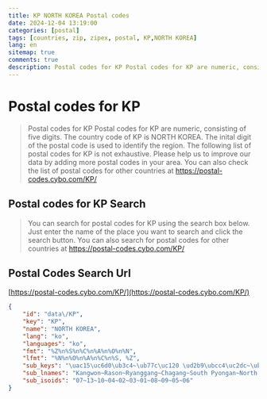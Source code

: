 ```yaml
---
title: KP NORTH KOREA Postal codes 
date: 2024-12-04 13:19:00
categories: [postal]
tags: [countries, zip, zipex, postal, KP,NORTH KOREA]
lang: en
sitemap: true
comments: true
description: Postal codes for KP Postal codes for KP are numeric, consisting of five digits. The country code of KP is NORTH KOREA. The inital digit of the postal code is used to identify the region. The following list of postal codes for KP is not exhaustive. Please help us to improve our data by adding more postal codes in your area. You can also check the list of postal codes for other countries at https://postal-codes.cybo.com/KP/
---
```


# Postal codes for KP
> Postal codes for KP Postal codes for KP are numeric, consisting of five digits. The country code of KP is NORTH KOREA. The inital digit of the postal code is used to identify the region. The following list of postal codes for KP is not exhaustive. Please help us to improve our data by adding more postal codes in your area. You can also check the list of postal codes for other countries at https://postal-codes.cybo.com/KP/

## Postal codes for KP Search 
> You can search for postal codes for KP using the search box below. Just enter the name of the place you want to search and click the search button. You can also search for postal codes for other countries at https://postal-codes.cybo.com/KP/

## Postal Codes Search Url

[https://postal-codes.cybo.com/KP/](https://postal-codes.cybo.com/KP/)
```json
{
    "id": "data\/KP",
    "key": "KP",
    "name": "NORTH KOREA",
    "lang": "ko",
    "languages": "ko",
    "fmt": "%Z%n%S%n%C%n%A%n%O%n%N",
    "lfmt": "%N%n%O%n%A%n%C%n%S, %Z",
    "sub_keys": "\uac15\uc6d0\ub3c4~\ub77c\uc120 \ud2b9\ubcc4\uc2dc~\ub7c9\uac15\ub3c4~\uc790\uac15\ub3c4~\ud3c9\uc548 \ub0a8\ub3c4~\ud3c9\uc548 \ubd81\ub3c4~\ud3c9\uc591 \uc9c1\ud560\uc2dc~\ud568\uacbd \ub0a8\ub3c4~\ud568\uacbd \ubd81\ub3c4~\ud669\ud574\ub0a8\ub3c4~\ud669\ud574\ubd81\ub3c4",
    "sub_lnames": "Kangwon~Rason~Ryanggang~Chagang~South Pyongan~North Pyongan~Pyongyang~South Hamgyong~North Hamgyong~South Hwanghae~North Hwanghae",
    "sub_isoids": "07~13~10~04~02~03~01~08~09~05~06"
}
```
